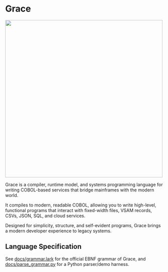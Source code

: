 # Grace

<img src="https://www.ufrgs.br/enigma/wp-content/uploads/2021/06/ghcobol.jpg" width="500">

Grace is a compiler, runtime model, and systems programming language for writing
COBOL-based services that bridge mainframes with the modern world.

It compiles to modern, readable COBOL, allowing you to write high-level, functional
programs that interact with fixed-width files, VSAM records, CSVs, JSON, SQL, and cloud
services.

Designed for simplicity, structure, and self-evident programs, Grace brings a
modern developer experience to legacy systems.


## Language Specification

See [docs/grammar.lark](docs/grammar.lark) for the official EBNF grammar of Grace, and
[docs/parse_grammar.py](docs/parse_grammar.py) for a Python parser/demo harness.

